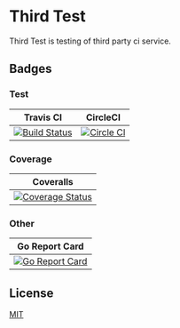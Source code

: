 # Third Test

Third Test is testing of third party ci service.

## Badges

### Test

| Travis CI | CircleCI |
|:--:|:--:|
| [![Build Status](https://travis-ci.org/178inaba/third-test.svg?branch=master)](https://travis-ci.org/178inaba/third-test) | [![Circle CI](https://circleci.com/gh/178inaba/third-test.svg?style=svg)](https://circleci.com/gh/178inaba/third-test) |

### Coverage

| Coveralls |
|:--:|
| [![Coverage Status](https://coveralls.io/repos/178inaba/third-test/badge.svg?branch=master&service=github)](https://coveralls.io/github/178inaba/third-test?branch=master) |

### Other

| Go Report Card |
|:--:|
| [![Go Report Card](https://goreportcard.com/badge/github.com/178inaba/third-test)](https://goreportcard.com/report/github.com/178inaba/third-test) |

## License

[MIT](LICENSE)

